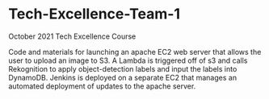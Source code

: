 # Tech-Excellence-Team-1
October 2021 Tech Excellence Course

Code and materials for launching an apache EC2 web server that allows the user to upload an image to S3.  A Lambda is triggered off of s3 and calls Rekognition to apply object-detection labels and input the labels into DynamoDB.  Jenkins is deployed on a separate EC2 that manages an automated deployment of updates to the apache server.

